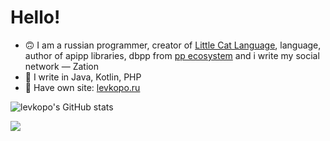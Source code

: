 # Hello!
- 🙃  I am a russian programmer, creator of [Little Cat Language](https://github.com/lclang), language, author of apipp libraries, dbpp from [pp ecosystem](https://github.com/ppeco) and i write my social network — Zation
- 🤔  I write in Java, Kotlin, PHP
- 📕  Have own site: [levkopo.ru](https://levkopo.ru)

![levkopo's GitHub stats](https://github-readme-stats.vercel.app/api?username=levkopo&count_private=true&theme=github_dark)

![](https://github-readme-stats.vercel.app/api/top-langs/?username=levkopo&layout=compact&hide=html&bg_color=00000000&text_color=7a7a7a)
